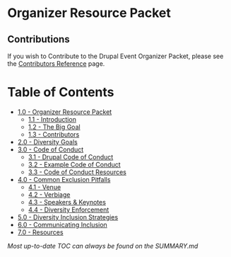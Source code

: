 # Organizer Resource Packet

## Contributions

If you wish to Contribute to the Drupal Event Organizer Packet, please see the [Contributors Reference](contributors.md "Contributors Reference") page.


# Table of Contents

* [1.0 - Organizer Resource Packet](README.md)
  * [1.1 - Introduction](manuscript/introduction/the-big-goal.md)
  * [1.2 - The Big Goal](manuscript/introduction/the-big-goal.md)
  * [1.3 - Contributors](manuscript/introduction/contributors.md)
* [2.0 - Diversity Goals](manuscript/diversity-goals/diversity-goals.md)
* [3.0 - Code of Conduct](manuscript/code-of-conduct/code-of-conduct.md)
  * [3.1 - Drupal Code of Conduct](manuscript/code-of-conduct/drupal-code-of-conduct.md)
  * [3.2 - Example Code of Conduct](manuscript/code-of-conduct/example-code-of-conduct.md)
  * [3.3 - Code of Conduct Resources](manuscript/code-of-conduct/code-of-conduct-resources.md)
* [4.0 - Common Exclusion Pitfalls](manuscript/common-exclusion-pitfalls/common-exclusion-pitfalls.md)
  * [4.1 - Venue](manuscript/common-exclusion-pitfalls/venue.md)
  * [4.2 - Verbiage](manuscript/common-exclusion-pitfalls/verbiage.md)
  * [4.3 - Speakers & Keynotes](manuscript/common-exclusion-pitfalls/speakers-keynotes.md)
  * [4.4 - Diversity Enforcement](manuscript/common-exclusion-pitfalls/diversity-enforcement.md)
* [5.0 - Diversity Inclusion Strategies](manuscript/diversity-inclusion-strategies/diversity-inclusion-strategies.md)
* [6.0 - Communicating Inclusion](manuscript/communicating-inclusion/communicating-inclusion.md)
* [7.0 - Resources](manuscript/resources/resources.md)

*Most up-to-date TOC can always be found on the SUMMARY.md*
